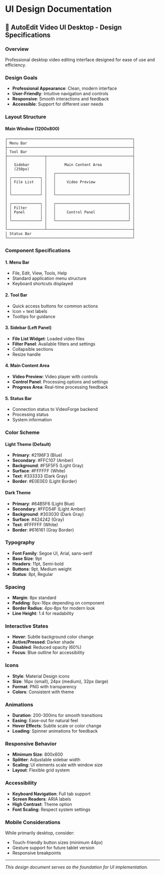 # UI Design Documentation

## 🎨 AutoEdit Video UI Desktop - Design Specifications

### Overview
Professional desktop video editing interface designed for ease of use and efficiency.

### Design Goals
- **Professional Appearance**: Clean, modern interface
- **User-Friendly**: Intuitive navigation and controls
- **Responsive**: Smooth interactions and feedback
- **Accessible**: Support for different user needs

### Layout Structure

#### Main Window (1200x800)
```
┌─────────────────────────────────────────────────────────┐
│ Menu Bar                                                │
├─────────────────────────────────────────────────────────┤
│ Tool Bar                                                │
├─────────────────┬───────────────────────────────────────┤
│                 │                                       │
│   Sidebar       │        Main Content Area              │
│   (250px)       │                                       │
│                 │   ┌─────────────────────────────────┐ │
│ ┌─────────────┐ │   │                                 │ │
│ │ File List   │ │   │     Video Preview               │ │
│ │             │ │   │                                 │ │
│ │             │ │   │                                 │ │
│ └─────────────┘ │   └─────────────────────────────────┘ │
│                 │                                       │
│ ┌─────────────┐ │   ┌─────────────────────────────────┐ │
│ │ Filter      │ │   │                                 │ │
│ │ Panel       │ │   │     Control Panel               │ │
│ │             │ │   │                                 │ │
│ └─────────────┘ │   └─────────────────────────────────┘ │
│                 │                                       │
└─────────────────┴───────────────────────────────────────┤
│ Status Bar                                              │
└─────────────────────────────────────────────────────────┘
```

### Component Specifications

#### 1. Menu Bar
- File, Edit, View, Tools, Help
- Standard application menu structure
- Keyboard shortcuts displayed

#### 2. Tool Bar
- Quick access buttons for common actions
- Icon + text labels
- Tooltips for guidance

#### 3. Sidebar (Left Panel)
- **File List Widget**: Loaded video files
- **Filter Panel**: Available filters and settings
- Collapsible sections
- Resize handle

#### 4. Main Content Area
- **Video Preview**: Video player with controls
- **Control Panel**: Processing options and settings
- **Progress Area**: Real-time processing feedback

#### 5. Status Bar
- Connection status to VideoForge backend
- Processing status
- System information

### Color Scheme

#### Light Theme (Default)
- **Primary**: #2196F3 (Blue)
- **Secondary**: #FFC107 (Amber)
- **Background**: #F5F5F5 (Light Gray)
- **Surface**: #FFFFFF (White)
- **Text**: #333333 (Dark Gray)
- **Border**: #E0E0E0 (Light Border)

#### Dark Theme
- **Primary**: #64B5F6 (Light Blue)
- **Secondary**: #FFD54F (Light Amber)
- **Background**: #303030 (Dark Gray)
- **Surface**: #424242 (Gray)
- **Text**: #FFFFFF (White)
- **Border**: #616161 (Gray Border)

### Typography
- **Font Family**: Segoe UI, Arial, sans-serif
- **Base Size**: 9pt
- **Headers**: 11pt, Semi-bold
- **Buttons**: 9pt, Medium weight
- **Status**: 8pt, Regular

### Spacing
- **Margin**: 8px standard
- **Padding**: 8px-16px depending on component
- **Border Radius**: 4px-8px for modern look
- **Line Height**: 1.4 for readability

### Interactive States
- **Hover**: Subtle background color change
- **Active/Pressed**: Darker shade
- **Disabled**: Reduced opacity (60%)
- **Focus**: Blue outline for accessibility

### Icons
- **Style**: Material Design icons
- **Size**: 16px (small), 24px (medium), 32px (large)
- **Format**: PNG with transparency
- **Colors**: Consistent with theme

### Animations
- **Duration**: 200-300ms for smooth transitions
- **Easing**: Ease-out for natural feel
- **Hover Effects**: Subtle scale or color change
- **Loading**: Spinner animations for feedback

### Responsive Behavior
- **Minimum Size**: 800x600
- **Splitter**: Adjustable sidebar width
- **Scaling**: UI elements scale with window size
- **Layout**: Flexible grid system

### Accessibility
- **Keyboard Navigation**: Full tab support
- **Screen Readers**: ARIA labels
- **High Contrast**: Theme option
- **Font Scaling**: Respect system settings

### Mobile Considerations
While primarily desktop, consider:
- Touch-friendly button sizes (minimum 44px)
- Gesture support for future tablet version
- Responsive breakpoints

---

*This design document serves as the foundation for UI implementation.*
